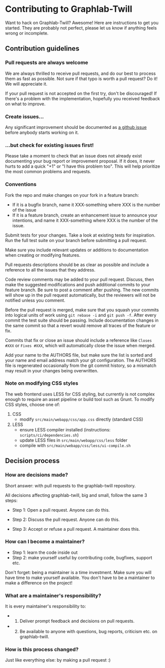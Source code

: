 # Contributing to Graphlab-Twill

Want to hack on Graphlab-Twill? Awesome! Here are instructions to get you
started.  They are probably not perfect, please let us know if anything feels
wrong or incomplete.

## Contribution guidelines

### Pull requests are always welcome

We are always thrilled to receive pull requests, and do our best to
process them as fast as possible. Not sure if that typo is worth a pull
request? Do it! We will appreciate it.

If your pull request is not accepted on the first try, don't be
discouraged! If there's a problem with the implementation, hopefully you
received feedback on what to improve.

### Create issues...

Any significant improvement should be documented as [a github
issue](https://github.com/Lab41/graphlab-twill/issues) before anybody
starts working on it.

### ...but check for existing issues first!

Please take a moment to check that an issue does not already exist
documenting your bug report or improvement proposal. If it does, it
never hurts to add a quick "+1" or "I have this problem too". This will
help prioritize the most common problems and requests.

### Conventions

Fork the repo and make changes on your fork in a feature branch:

- If it is a bugfix branch, name it XXX-something where XXX is the number of the
  issue
- If it is a feature branch, create an enhancement issue to announce your
  intentions, and name it XXX-something where XXX is the number of the issue.

Submit tests for your changes. Take a look at existing tests for inspiration.
Run the full test suite on your branch before submitting a pull request.

Make sure you include relevant updates or additions to documentation when
creating or modifying features.

Pull requests descriptions should be as clear as possible and include a
reference to all the issues that they address.

Code review comments may be added to your pull request. Discuss, then make the
suggested modifications and push additional commits to your feature branch. Be
sure to post a comment after pushing. The new commits will show up in the pull
request automatically, but the reviewers will not be notified unless you
comment.

Before the pull request is merged, make sure that you squash your commits into
logical units of work using `git rebase -i` and `git push -f`. After every
commit the test suite should be passing. Include documentation changes in the
same commit so that a revert would remove all traces of the feature or fix.

Commits that fix or close an issue should include a reference like `Closes #XXX`
or `Fixes #XXX`, which will automatically close the issue when merged.

Add your name to the AUTHORS file, but make sure the list is sorted and your
name and email address match your git configuration. The AUTHORS file is
regenerated occasionally from the git commit history, so a mismatch may result
in your changes being overwritten.


### Note on modifying CSS styles

The web frontend uses LESS for CSS styling, but currently is not complex enough to require
an asset pipeline or build tool such as Grunt.  To modify CSS styles, choose one of:

1. CSS
    - modify `src/main/webapp/css/app.css` directly (standard CSS)
2. LESS
    - ensure LESS compiler installed (instructions: `scripts/ci/dependencies.sh`)
    - update LESS files in `src/main/webapp/css/less` folder
    - compile with `src/main/webapp/css/less/ui-compile.sh`

## Decision process

### How are decisions made?

Short answer: with pull requests to the graphlab-twill repository.

All decisions affecting graphlab-twill, big and small, follow the same 3 steps:

* Step 1: Open a pull request. Anyone can do this.

* Step 2: Discuss the pull request. Anyone can do this.

* Step 3: Accept or refuse a pull request. A maintainer does this.


### How can I become a maintainer?

* Step 1: learn the code inside out
* Step 2: make yourself useful by contributing code, bugfixes, support etc.

Don't forget: being a maintainer is a time investment. Make sure you will have time to make yourself available.
You don't have to be a maintainer to make a difference on the project!

### What are a maintainer's responsibility?

It is every maintainer's responsibility to:

* 1) Deliver prompt feedback and decisions on pull requests.
* 2) Be available to anyone with questions, bug reports, criticism etc. on graphlab-twill.

### How is this process changed?

Just like everything else: by making a pull request :)

